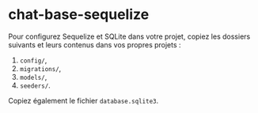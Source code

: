 # chat-base-sequelize

Pour configurez Sequelize et SQLite dans votre projet, copiez les dossiers suivants et leurs contenus dans vos propres projets :

1. `config/`,
1. `migrations/`,
1. `models/`,
1. `seeders/`.

Copiez également le fichier `database.sqlite3`.
